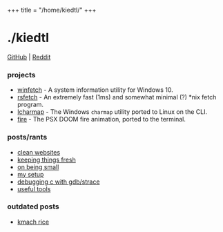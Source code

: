 +++
title = "/home/kiedtl/"
+++

# ./kiedtl

[GitHub](https://github.com/kiedtl) | [Reddit](https://old.reddit.com/u/kiedtl)

### projects

- [winfetch](https://github.com/lptstr/winfetch) - A system information utility for Windows 10.
- [rsfetch](/projects/rsfetch/) - An extremely fast (1ms) and somewhat minimal (?) *nix fetch program.
- [lcharmap](https://github.com/lptstr/lcharmap) - The Windows `charmap` utility ported to Linux on the CLI.
- [fire](https://github.com/lptstr/fire) - The PSX DOOM fire animation, ported to the terminal.

### posts/rants
- [clean websites](/blog/kleen/)
- [keeping things fresh](/blog/deadcode/)
- [on being small](/blog/mnml/)
- [my setup](/blog/3dot14/)
- [debugging c with gdb/strace](/blog/c-gdb/)
- [useful tools](/blog/toolbox/)

### outdated posts
- [kmach rice](/blog/kmach/)
